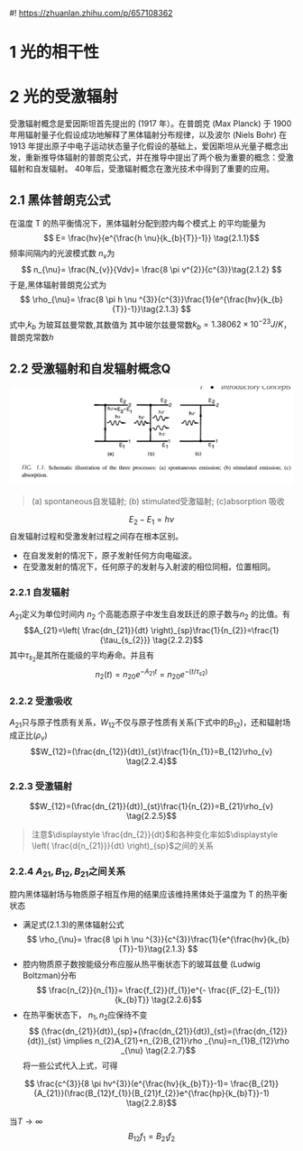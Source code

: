 #! https://zhuanlan.zhihu.com/p/657108362
# 1 光的相干性
# 2 光的受激辐射
受激辐射概念是爱因斯坦首先提出的 (1917 年）。在普朗克 (Max Planck) 于 1900 年用辐射量子化假设成功地解释了黑体辐射分布规律，以及波尔 (Niels Bohr) 在 1913 年提出原子中电子运动状态量子化假设的基础上，爱因斯坦从光量子概念出发，重新推导体辐射的普朗克公式，并在推导中提出了两个极为重要的概念：受激辐射和自发辐射。 
40年后，受激辐射概念在激光技术中得到了重要的应用。
## 2.1 黑体普朗克公式
在温度 T 的热平衡情况下，黑体辐射分配到腔内每个模式上 的平均能量为
$$ E= \frac{hv}{e^{\frac{h \nu}{k_{b}{T}}-1}} \tag{2.1.1}$$
频率间隔内的光波模式数 $n_{v}$为
$$ n_{\nu}= \frac{N_{v}}{Vdv}= \frac{8 \pi v^{2}}{c^{3}}\tag{2.1.2} $$
于是,黑体辐射普朗克公式为
$$ \rho_{\nu}= \frac{8 \pi h \nu ^{3}}{c^{3}}\frac{1}{e^{\frac{hv}{k_{b}{T}}-1}}\tag{2.1.3} $$
式中,$k_{b}$ 为玻耳兹曼常数,其数值为
其中玻尔兹曼常数$k_{b}=1.38062 \times 10^{-23}J/K$，普朗克常数$h$
## 2.2 受激辐射和自发辐射概念Q
![](../../img/emission.png)
> (a) spontaneous自发辐射; (b) stimulated受激辐射; (c)absorption 吸收  

$$E_{2}-E_{1}=h \nu \tag{2.2.1}$$
自发辐射过程和受激发射过程之间存在根本区别。
+ 在自发发射的情况下，原子发射任何方向电磁波。
+ 在受激发射的情况下，任何原子的发射与入射波的相位同相，位置相同。
### 2.2.1 自发辐射
$A_{21}$定义为单位时间内 $n_{2}$ 个高能态原子中发生自发跃迁的原子数与$n_{2}$ 的比值。有
$$A_{21}=\left( \frac{dn_{21}}{dt} \right)_{sp}\frac{1}{n_{2}}=\frac{1}{\tau_{s_{2}}} \tag{2.2.2}$$
其中$\tau_{s_{2}}$是其所在能级的平均寿命。并且有
$$n_{2}(t)=n_{20}e^{-A_{21}t}=n_{20}e^{-(t/ \tau _{s2})}\tag{2.2.3}$$
### 2.2.2 受激吸收
$A_{21}$只与原子性质有关系，$W_{12}$不仅与原子性质有关系(下式中的$B_{12}$)，还和辐射场成正比$(\rho_{v})$
$$W_{12}=(\frac{dn_{12}}{dt})_{st}\frac{1}{n_{1}}=B_{12}\rho_{v} \tag{2.2.4}$$
### 2.2.3 受激辐射
$$W_{12}=(\frac{dn_{21}}{dt})_{st}\frac{1}{n_{2}}=B_{21}\rho_{v} \tag{2.2.5}$$
> 注意$\displaystyle \frac{dn_{2}}{dt}$和各种变化率如$\displaystyle \left( \frac{d{n_{21}}}{dt} \right)_{sp}$之间的关系
### 2.2.4 $A_{21},B_{12},B_{21}$之间关系
腔内黑体辐射场与物质原子相互作用的结果应该维持黑体处于温度为 T 的热平衡状态
+ 满足式(2.1.3)的黑体辐射公式
$$ \rho_{\nu}= \frac{8 \pi h \nu ^{3}}{c^{3}}\frac{1}{e^{\frac{hv}{k_{b}{T}}-1}}\tag{2.1.3} $$
+ 腔内物质原子数按能级分布应服从热平衡状态下的玻耳兹曼 (Ludwig Boltzman)分布
$$ \frac{n_{2}}{n_{1}}= \frac{f_{2}}{f_{1}}e^{- \frac{(F_{2}-E_{1})}{k_{b}T}} \tag{2.2.6}$$
+ 在热平衡状态下， $n_{1},n_{2}$应保待不变
$$ (\frac{dn_{21}}{dt})_{sp}+(\frac{dn_{21}}{dt})_{st}=(\frac{dn_{12}}{dt})_{st} \implies n_{2}A_{21}+n_{2}B_{21}\rho _{\nu}=n_{1}B_{12}\rho _{\nu} \tag{2.2.7}$$
将一些公式代入上式，可得

$$ \frac{c^{3}}{8 \pi hv^{3}}(e^{\frac{hv}{k_{b}T}}-1)= \frac{B_{21}}{A_{21}}(\frac{B_{12}f_{1}}{B_{21}f_{2}}e^{\frac{hp}{k_{b}T}}-1) \tag{2.2.8}$$

当$T\to \infty$
$$
B_{12}f_{1}=B_{21}f_{2} \tag{2.2.9}
$$
